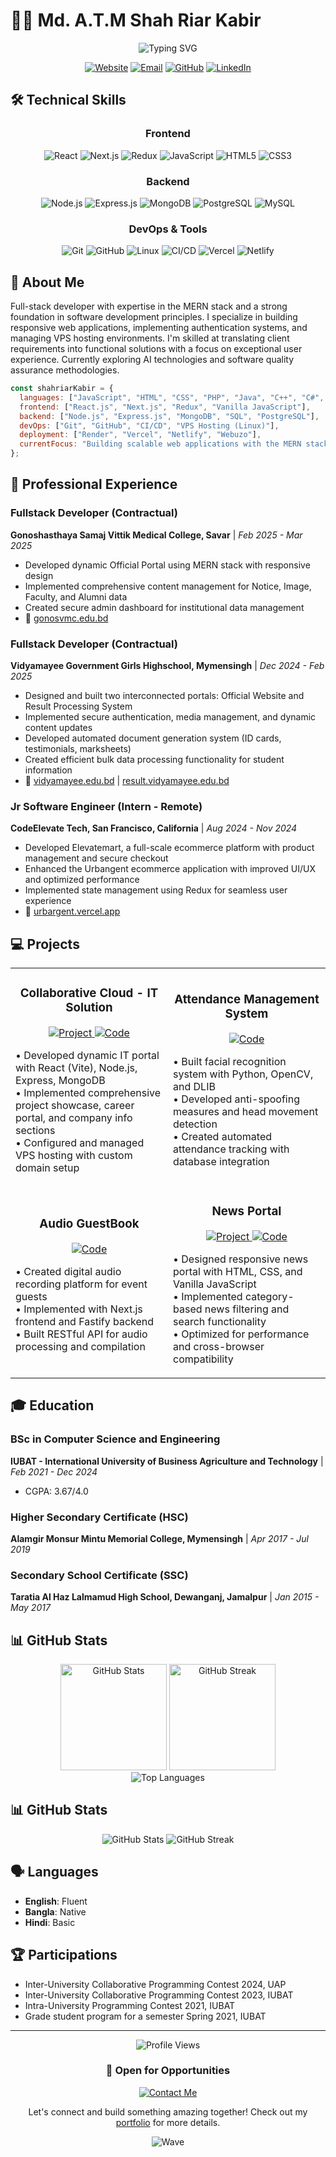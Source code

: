 # 👨‍💻 Md. A.T.M Shah Riar Kabir

<div align="center">
  <img src="https://readme-typing-svg.herokuapp.com?font=Fira+Code&size=25&duration=3000&pause=1000&color=2E77F2&center=true&vCenter=true&width=435&lines=Full-Stack+Developer;MERN+Stack+Specialist;Problem+Solver;Web+Application+Expert" alt="Typing SVG" />
</div>

<p align="center">
  <a href="https://shahriarkabir.xyz"><img src="https://img.shields.io/badge/Website-shahriarkabir.xyz-2E77F2?style=for-the-badge" alt="Website" /></a>
  <a href="mailto:shahriarkabir078@gmail.com"><img src="https://img.shields.io/badge/Email-shahriarkabir078@gmail.com-D14836?style=for-the-badge&logo=gmail&logoColor=white" alt="Email" /></a>
  <a href="https://github.com/shahriarkabirT"><img src="https://img.shields.io/badge/GitHub-shahriarkabirT-181717?style=for-the-badge&logo=github&logoColor=white" alt="GitHub" /></a>
  <a href="https://www.linkedin.com/in/shahriar-kabir/"><img src="https://img.shields.io/badge/LinkedIn-Shahriar_Kabir-0077B5?style=for-the-badge&logo=linkedin&logoColor=white" alt="LinkedIn" /></a>
</p>

## 🛠️ Technical Skills

<div align="center">
  <h3>Frontend</h3>
  <img src="https://img.shields.io/badge/React-20232A?style=for-the-badge&logo=react&logoColor=61DAFB" alt="React" />
  <img src="https://img.shields.io/badge/Next.js-000000?style=for-the-badge&logo=next.js&logoColor=white" alt="Next.js" />
  <img src="https://img.shields.io/badge/Redux-593D88?style=for-the-badge&logo=redux&logoColor=white" alt="Redux" />
  <img src="https://img.shields.io/badge/JavaScript-F7DF1E?style=for-the-badge&logo=javascript&logoColor=black" alt="JavaScript" />
  <img src="https://img.shields.io/badge/HTML5-E34F26?style=for-the-badge&logo=html5&logoColor=white" alt="HTML5" />
  <img src="https://img.shields.io/badge/CSS3-1572B6?style=for-the-badge&logo=css3&logoColor=white" alt="CSS3" />
  
  <h3>Backend</h3>
  <img src="https://img.shields.io/badge/Node.js-339933?style=for-the-badge&logo=nodedotjs&logoColor=white" alt="Node.js" />
  <img src="https://img.shields.io/badge/Express.js-000000?style=for-the-badge&logo=express&logoColor=white" alt="Express.js" />
  <img src="https://img.shields.io/badge/MongoDB-4EA94B?style=for-the-badge&logo=mongodb&logoColor=white" alt="MongoDB" />
  <img src="https://img.shields.io/badge/PostgreSQL-316192?style=for-the-badge&logo=postgresql&logoColor=white" alt="PostgreSQL" />
  <img src="https://img.shields.io/badge/MySQL-4479A1?style=for-the-badge&logo=mysql&logoColor=white" alt="MySQL" />
  
  <h3>DevOps & Tools</h3>
  <img src="https://img.shields.io/badge/Git-F05032?style=for-the-badge&logo=git&logoColor=white" alt="Git" />
  <img src="https://img.shields.io/badge/GitHub-181717?style=for-the-badge&logo=github&logoColor=white" alt="GitHub" />
  <img src="https://img.shields.io/badge/Linux-FCC624?style=for-the-badge&logo=linux&logoColor=black" alt="Linux" />
  <img src="https://img.shields.io/badge/CI/CD-2088FF?style=for-the-badge&logo=github-actions&logoColor=white" alt="CI/CD" />
  <img src="https://img.shields.io/badge/Vercel-000000?style=for-the-badge&logo=vercel&logoColor=white" alt="Vercel" />
  <img src="https://img.shields.io/badge/Netlify-00C7B7?style=for-the-badge&logo=netlify&logoColor=white" alt="Netlify" />
</div>

## 📌 About Me

Full-stack developer with expertise in the MERN stack and a strong foundation in software development principles. I specialize in building responsive web applications, implementing authentication systems, and managing VPS hosting environments. I'm skilled at translating client requirements into functional solutions with a focus on exceptional user experience. Currently exploring AI technologies and software quality assurance methodologies.

```javascript
const shahriarKabir = {
  languages: ["JavaScript", "HTML", "CSS", "PHP", "Java", "C++", "C#", "C"],
  frontend: ["React.js", "Next.js", "Redux", "Vanilla JavaScript"],
  backend: ["Node.js", "Express.js", "MongoDB", "SQL", "PostgreSQL"],
  devOps: ["Git", "GitHub", "CI/CD", "VPS Hosting (Linux)"],
  deployment: ["Render", "Vercel", "Netlify", "Webuzo"],
  currentFocus: "Building scalable web applications with the MERN stack"
};
```

## 🚀 Professional Experience

### Fullstack Developer (Contractual)
**Gonoshasthaya Samaj Vittik Medical College, Savar** | *Feb 2025 - Mar 2025*
- Developed dynamic Official Portal using MERN stack with responsive design
- Implemented comprehensive content management for Notice, Image, Faculty, and Alumni data
- Created secure admin dashboard for institutional data management
- 🔗 [gonosvmc.edu.bd](https://gonosvmc.edu.bd/)

### Fullstack Developer (Contractual)
**Vidyamayee Government Girls Highschool, Mymensingh** | *Dec 2024 - Feb 2025*
- Designed and built two interconnected portals: Official Website and Result Processing System
- Implemented secure authentication, media management, and dynamic content updates
- Developed automated document generation system (ID cards, testimonials, marksheets)
- Created efficient bulk data processing functionality for student information
- 🔗 [vidyamayee.edu.bd](https://vidyamayee.edu.bd/) | [result.vidyamayee.edu.bd](https://result.vidyamayee.edu.bd/)

### Jr Software Engineer (Intern - Remote)
**CodeElevate Tech, San Francisco, California** | *Aug 2024 - Nov 2024*
- Developed Elevatemart, a full-scale ecommerce platform with product management and secure checkout
- Enhanced the Urbangent ecommerce application with improved UI/UX and optimized performance
- Implemented state management using Redux for seamless user experience
- 🔗 [urbargent.vercel.app](https://urbargent.vercel.app)

## 💻 Projects

<div align="center">
  <table>
    <tr>
      <td width="50%">
        <h3 align="center">Collaborative Cloud - IT Solution</h3>
        <p align="center">
          <a href="https://www.ccloude.com" target="_blank">
            <img src="https://img.shields.io/badge/View_Project-2E77F2?style=for-the-badge&logo=react&logoColor=white" alt="Project"/>
          </a>
          <a href="https://github.com/shahriarkabirT/cc-portal" target="_blank">
            <img src="https://img.shields.io/badge/View_Code-181717?style=for-the-badge&logo=github&logoColor=white" alt="Code"/>
          </a>
        </p>
        <p>
          • Developed dynamic IT portal with React (Vite), Node.js, Express, MongoDB<br>
          • Implemented comprehensive project showcase, career portal, and company info sections<br>
          • Configured and managed VPS hosting with custom domain setup
        </p>
      </td>
      <td width="50%">
        <h3 align="center">Attendance Management System</h3>
        <p align="center">
          <a href="https://github.com/shahriarkabirT/face-recognition" target="_blank">
            <img src="https://img.shields.io/badge/View_Code-181717?style=for-the-badge&logo=github&logoColor=white" alt="Code"/>
          </a>
        </p>
        <p>
          • Built facial recognition system with Python, OpenCV, and DLIB<br>
          • Developed anti-spoofing measures and head movement detection<br>
          • Created automated attendance tracking with database integration
        </p>
      </td>
    </tr>
    <tr>
      <td width="50%">
        <h3 align="center">Audio GuestBook</h3>
        <p align="center">
          <a href="https://github.com/shahriarkabirT/audio-guestbook" target="_blank">
            <img src="https://img.shields.io/badge/View_Code-181717?style=for-the-badge&logo=github&logoColor=white" alt="Code"/>
          </a>
        </p>
        <p>
          • Created digital audio recording platform for event guests<br>
          • Implemented with Next.js frontend and Fastify backend<br>
          • Built RESTful API for audio processing and compilation
        </p>
      </td>
      <td width="50%">
        <h3 align="center">News Portal</h3>
        <p align="center">
          <a href="https://news-portal-two-weld.vercel.app" target="_blank">
            <img src="https://img.shields.io/badge/View_Project-2E77F2?style=for-the-badge&logo=html5&logoColor=white" alt="Project"/>
          </a>
          <a href="https://github.com/shahriarkabirT/news-portal" target="_blank">
            <img src="https://img.shields.io/badge/View_Code-181717?style=for-the-badge&logo=github&logoColor=white" alt="Code"/>
          </a>
        </p>
        <p>
          • Designed responsive news portal with HTML, CSS, and Vanilla JavaScript<br>
          • Implemented category-based news filtering and search functionality<br>
          • Optimized for performance and cross-browser compatibility
        </p>
      </td>
    </tr>
  </table>
</div>

## 🎓 Education

### BSc in Computer Science and Engineering
**IUBAT - International University of Business Agriculture and Technology** | *Feb 2021 - Dec 2024*
- CGPA: 3.67/4.0

### Higher Secondary Certificate (HSC)
**Alamgir Monsur Mintu Memorial College, Mymensingh** | *Apr 2017 - Jul 2019*

### Secondary School Certificate (SSC)
**Taratia Al Haz Lalmamud High School, Dewanganj, Jamalpur** | *Jan 2015 - May 2017*

## 📊 GitHub Stats

<div align="center">
  <img src="https://github-readme-stats.vercel.app/api?username=shahriarkabirT&show_icons=true&theme=tokyonight&count_private=true&hide_border=true" alt="GitHub Stats" height="170" />
  <img src="https://github-readme-streak-stats.herokuapp.com/?user=shahriarkabirT&theme=tokyonight&hide_border=true" alt="GitHub Streak" height="170" />
</div>

<div align="center">
  <img src="https://github-readme-stats.vercel.app/api/top-langs/?username=shahriarkabirT&layout=compact&theme=tokyonight&hide_border=true" alt="Top Languages" />
</div>

## 📊 GitHub Stats

<div align="center">
  <img src="https://github-readme-stats.vercel.app/api?username=shahriarkabirT&show_icons=true&theme=tokyonight" alt="GitHub Stats" />
  <img src="https://github-readme-streak-stats.herokuapp.com/?user=shahriarkabirT&theme=tokyonight" alt="GitHub Streak" />
</div>

## 🗣️ Languages

- **English**: Fluent
- **Bangla**: Native
- **Hindi**: Basic

## 🏆 Participations

- Inter-University Collaborative Programming Contest 2024, UAP
- Inter-University Collaborative Programming Contest 2023, IUBAT
- Intra-University Programming Contest 2021, IUBAT
- Grade student program for a semester Spring 2021, IUBAT

---

<div align="center">
  <img src="https://komarev.com/ghpvc/?username=shahriarkabirT&color=2E77F2&style=for-the-badge" alt="Profile Views" />
  
  <h3>💼 Open for Opportunities</h3>
  
  <a href="https://shahriarkabir.xyz/contact">
    <img src="https://img.shields.io/badge/Contact_Me-2E77F2?style=for-the-badge&logo=mailgun&logoColor=white" alt="Contact Me"/>
  </a>
  
  <p>Let's connect and build something amazing together! Check out my <a href="https://shahriarkabir.xyz">portfolio</a> for more details.</p>
  
  ![Wave](https://raw.githubusercontent.com/shahriarkabirT/shahriarkabirT/main/wave.svg)
</div>
